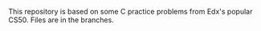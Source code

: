 This repository is based on some C practice problems from Edx's popular CS50. Files are in the branches.
